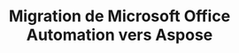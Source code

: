 ---
title: Migration de Microsoft Office Automation vers Aspose
type: docs
weight: 310
url: /php-java/migration-from-microsoft-office-automation-to-aspose/
---